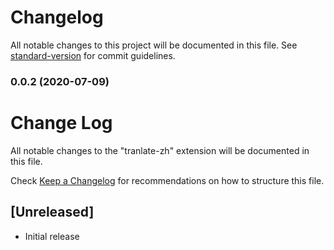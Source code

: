 # Changelog

All notable changes to this project will be documented in this file. See [standard-version](https://github.com/conventional-changelog/standard-version) for commit guidelines.

### 0.0.2 (2020-07-09)



# Change Log

All notable changes to the "tranlate-zh" extension will be documented in this file.

Check [Keep a Changelog](http://keepachangelog.com/) for recommendations on how to structure this file.

## [Unreleased]

- Initial release